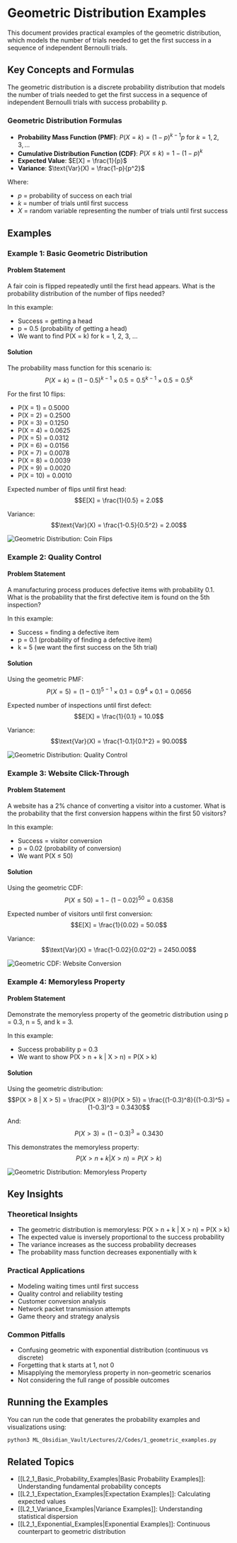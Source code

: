 # Geometric Distribution Examples

This document provides practical examples of the geometric distribution, which models the number of trials needed to get the first success in a sequence of independent Bernoulli trials.

## Key Concepts and Formulas

The geometric distribution is a discrete probability distribution that models the number of trials needed to get the first success in a sequence of independent Bernoulli trials with success probability p.

### Geometric Distribution Formulas

- **Probability Mass Function (PMF)**: $P(X = k) = (1-p)^{k-1}p$ for $k = 1, 2, 3, ...$
- **Cumulative Distribution Function (CDF)**: $P(X \leq k) = 1 - (1-p)^k$
- **Expected Value**: $E[X] = \frac{1}{p}$
- **Variance**: $\text{Var}(X) = \frac{1-p}{p^2}$

Where:
- $p$ = probability of success on each trial
- $k$ = number of trials until first success
- $X$ = random variable representing the number of trials until first success

## Examples

### Example 1: Basic Geometric Distribution

#### Problem Statement
A fair coin is flipped repeatedly until the first head appears. What is the probability distribution of the number of flips needed?

In this example:
- Success = getting a head
- p = 0.5 (probability of getting a head)
- We want to find P(X = k) for k = 1, 2, 3, ...

#### Solution

The probability mass function for this scenario is:
$$P(X = k) = (1-0.5)^{k-1} \times 0.5 = 0.5^{k-1} \times 0.5 = 0.5^k$$

For the first 10 flips:
- P(X = 1) = 0.5000
- P(X = 2) = 0.2500
- P(X = 3) = 0.1250
- P(X = 4) = 0.0625
- P(X = 5) = 0.0312
- P(X = 6) = 0.0156
- P(X = 7) = 0.0078
- P(X = 8) = 0.0039
- P(X = 9) = 0.0020
- P(X = 10) = 0.0010

Expected number of flips until first head:
$$E[X] = \frac{1}{0.5} = 2.0$$

Variance:
$$\text{Var}(X) = \frac{1-0.5}{0.5^2} = 2.00$$

![Geometric Distribution: Coin Flips](../Images/geometric_coin_flips.png)

### Example 2: Quality Control

#### Problem Statement
A manufacturing process produces defective items with probability 0.1. What is the probability that the first defective item is found on the 5th inspection?

In this example:
- Success = finding a defective item
- p = 0.1 (probability of finding a defective item)
- k = 5 (we want the first success on the 5th trial)

#### Solution

Using the geometric PMF:
$$P(X = 5) = (1-0.1)^{5-1} \times 0.1 = 0.9^4 \times 0.1 = 0.0656$$

Expected number of inspections until first defect:
$$E[X] = \frac{1}{0.1} = 10.0$$

Variance:
$$\text{Var}(X) = \frac{1-0.1}{0.1^2} = 90.00$$

![Geometric Distribution: Quality Control](../Images/geometric_quality_control.png)

### Example 3: Website Click-Through

#### Problem Statement
A website has a 2% chance of converting a visitor into a customer. What is the probability that the first conversion happens within the first 50 visitors?

In this example:
- Success = visitor conversion
- p = 0.02 (probability of conversion)
- We want P(X ≤ 50)

#### Solution

Using the geometric CDF:
$$P(X \leq 50) = 1 - (1-0.02)^{50} = 0.6358$$

Expected number of visitors until first conversion:
$$E[X] = \frac{1}{0.02} = 50.0$$

Variance:
$$\text{Var}(X) = \frac{1-0.02}{0.02^2} = 2450.00$$

![Geometric CDF: Website Conversion](../Images/geometric_website_conversion.png)

### Example 4: Memoryless Property

#### Problem Statement
Demonstrate the memoryless property of the geometric distribution using p = 0.3, n = 5, and k = 3.

In this example:
- Success probability p = 0.3
- We want to show P(X > n + k | X > n) = P(X > k)

#### Solution

Using the geometric distribution:
$$P(X > 8 | X > 5) = \frac{P(X > 8)}{P(X > 5)} = \frac{(1-0.3)^8}{(1-0.3)^5} = (1-0.3)^3 = 0.3430$$

And:
$$P(X > 3) = (1-0.3)^3 = 0.3430$$

This demonstrates the memoryless property:
$$P(X > n + k | X > n) = P(X > k)$$

![Geometric Distribution: Memoryless Property](../Images/geometric_memoryless.png)

## Key Insights

### Theoretical Insights
- The geometric distribution is memoryless: P(X > n + k | X > n) = P(X > k)
- The expected value is inversely proportional to the success probability
- The variance increases as the success probability decreases
- The probability mass function decreases exponentially with k

### Practical Applications
- Modeling waiting times until first success
- Quality control and reliability testing
- Customer conversion analysis
- Network packet transmission attempts
- Game theory and strategy analysis

### Common Pitfalls
- Confusing geometric with exponential distribution (continuous vs discrete)
- Forgetting that k starts at 1, not 0
- Misapplying the memoryless property in non-geometric scenarios
- Not considering the full range of possible outcomes

## Running the Examples

You can run the code that generates the probability examples and visualizations using:

```bash
python3 ML_Obsidian_Vault/Lectures/2/Codes/1_geometric_examples.py
```

## Related Topics

- [[L2_1_Basic_Probability_Examples|Basic Probability Examples]]: Understanding fundamental probability concepts
- [[L2_1_Expectation_Examples|Expectation Examples]]: Calculating expected values
- [[L2_1_Variance_Examples|Variance Examples]]: Understanding statistical dispersion
- [[L2_1_Exponential_Examples|Exponential Examples]]: Continuous counterpart to geometric distribution 